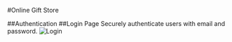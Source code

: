 #Online Gift Store

##Authentication
##Login Page
Securely authenticate users with email and password.
![Login](https://github.com/IVANHERALD/Gifty_Frontend/assets/72930008/96016c19-6fb7-4c42-a3ed-11c4c984a138)
